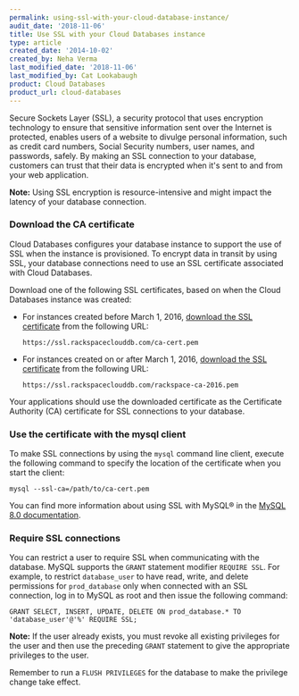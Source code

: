 ```yaml
---
permalink: using-ssl-with-your-cloud-database-instance/
audit_date: '2018-11-06'
title: Use SSL with your Cloud Databases instance
type: article
created_date: '2014-10-02'
created_by: Neha Verma
last_modified_date: '2018-11-06'
last_modified_by: Cat Lookabaugh
product: Cloud Databases
product_url: cloud-databases
---
```


Secure Sockets Layer (SSL), a security protocol that uses encryption
technology to ensure that sensitive information sent over the Internet
is protected, enables users of a website to divulge personal
information, such as credit card numbers, Social Security numbers,
user names, and passwords, safely. By making an SSL connection to your database,
customers can trust that their data is encrypted when it's
sent to and from your web application.

**Note:** Using SSL encryption is resource-intensive and might impact
the latency of your database connection.

### Download the CA certificate

Cloud Databases configures your database instance to support the use of
SSL when the instance is provisioned. To encrypt data in transit by using
SSL, your database connections need to use an SSL certificate
associated with Cloud Databases.

Download one of the following SSL certificates, based on when the Cloud Databases instance was created:

-   For instances created before March 1, 2016, [download the SSL
certificate](https://ssl.rackspaceclouddb.com/ca-cert.pem) from the
following URL:

    `https://ssl.rackspaceclouddb.com/ca-cert.pem`
    
-   For instances created on or after March 1, 2016, [download the SSL
certificate](https://ssl.rackspaceclouddb.com/rackspace-ca-2016.pem) from the
following URL:

    `https://ssl.rackspaceclouddb.com/rackspace-ca-2016.pem`

Your applications should use the downloaded certificate as the Certificate Authority (CA)
certificate for SSL connections to your database.

### Use the certificate with the mysql client

To make SSL connections by using the `mysql` command line client, execute the following command to specify
the location of the certificate when you start the client:

    mysql --ssl-ca=/path/to/ca-cert.pem

You can find more information about using SSL with MySQL&reg; in the [MySQL
8.0 documentation](https://dev.mysql.com/doc/refman/8.0/en/group-replication-secure-socket-layer-support-ssl.html).

### Require SSL connections

You can restrict a user to require SSL when
communicating with the database. MySQL supports the `GRANT` statement
modifier `REQUIRE SSL`. For example, to restrict `database_user` to have
read, write, and delete permissions for `prod_database` only when
connected with an SSL connection, log in to MySQL as root and then issue
the following command:

    GRANT SELECT, INSERT, UPDATE, DELETE ON prod_database.* TO 'database_user'@'%' REQUIRE SSL;

**Note:** If the user already exists, you must revoke all existing
privileges for the user and then use the preceding `GRANT` statement to
give the appropriate privileges to the user.

Remember to run a `FLUSH PRIVILEGES` for the database to make the
privilege change take effect.
